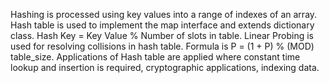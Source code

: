 Hashing is processed using key values into a range of indexes of an array.
Hash table is used to implement the map interface and extends dictionary class.
Hash Key = Key Value % Number of slots in table.
Linear Probing is used for resolving collisions in hash table. Formula is P = (1 + P) % (MOD) table_size.
Applications of Hash table are applied where constant time lookup and insertion is required, cryptographic applications, indexing data. 
